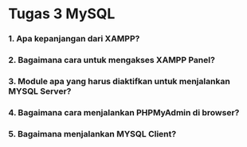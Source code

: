 # Tugas 3 MySQL

### 1. Apa kepanjangan dari XAMPP?
### 2. Bagaimana cara untuk mengakses XAMPP Panel?
### 3. Module apa yang harus diaktifkan untuk menjalankan MYSQL Server?
### 4. Bagaimana cara menjalankan PHPMyAdmin di browser?
### 5. Bagaimana menjalankan MYSQL Client?
